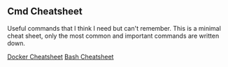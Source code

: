 ## Cmd Cheatsheet
Useful commands that I think I need but can't remember. This is a minimal cheat sheet, only the most common and important commands are written down.

[Docker Cheatsheet](docker.md "Docker Cheatsheet")
[Bash Cheatsheet](bash.md "Bash Cheatsheet")
